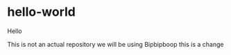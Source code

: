 # hello-world

Hello

This is not an actual repository we will be using
Bipbipboop this is a change
